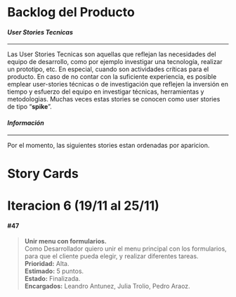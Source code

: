 ﻿# **Backlog del Producto**  

#### *User Stories Tecnicas*  
-------------
Las User Stories Tecnicas son aquellas que reflejan las necesidades del equipo de desarrollo, como por ejemplo investigar una tecnología, realizar un prototipo, etc. En especial, cuando son actividades críticas para el producto. En caso de no contar con la suficiente experiencia, es posible emplear user-stories técnicas o de investigación que reflejen la inversión en tiempo y esfuerzo del equipo en investigar técnicas, herramientas y metodologias. Muchas veces estas stories se conocen como user stories de tipo “**spike**”.  

#### *Información*  
-------------
Por el momento, las siguientes stories estan ordenadas por aparicion.  

# **Story Cards**

# Iteracion 6 (19/11 al 25/11)

#### #47
 > **Unir menu con formularios.**  
Como Desarrollador quiero unir el menu principal con los formularios, para que el cliente pueda elegir, y realizar diferentes tareas.  
**Prioridad:** Alta.  
**Estimado:** 5 puntos.  
**Estado:** Finalizada.  
**Encargados:** Leandro Antunez, Julia Trolio, Pedro Araoz.

